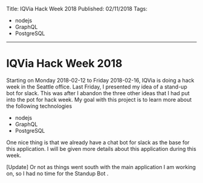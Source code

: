 Title: IQVia Hack Week 2018
Published: 02/11/2018
Tags: 
  - nodejs
  - GraphQL
  - PostgreSQL
---
# IQVia Hack Week 2018
Starting on Monday 2018-02-12 to Friday 2018-02-16, IQVia is doing a hack week in the Seattle office. Last Friday, I presented my idea of a stand-up bot for slack. This was after I abandon the three other ideas that I had put into the pot for hack week. My goal with this project is to learn more about the following technologies
* nodejs
* GraphQL
* PostgreSQL

One nice thing is that we already have a chat bot for slack as the base for this application. I will be given more details about this application during this week.

[Update]
Or not as things went south with the main application I am working on, so I had no time for the Standup Bot .